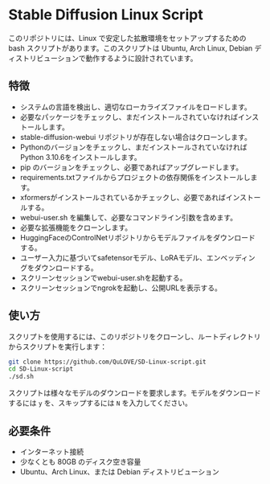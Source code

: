# Stable Diffusion Linux Script

このリポジトリには、Linux で安定した拡散環境をセットアップするための bash スクリプトがあります。このスクリプトは Ubuntu, Arch Linux, Debian ディストリビューションで動作するように設計されています。

## 特徴

- システムの言語を検出し、適切なローカライズファイルをロードします。
- 必要なパッケージをチェックし、まだインストールされていなければインストールします。
- stable-diffusion-webui リポジトリが存在しない場合はクローンします。
- Pythonのバージョンをチェックし、まだインストールされていなければPython 3.10.6をインストールします。
- pip のバージョンをチェックし、必要であればアップグレードします。
- requirements.txtファイルからプロジェクトの依存関係をインストールします。
- xformersがインストールされているかチェックし、必要であればインストールする。
- webui-user.sh を編集して、必要なコマンドライン引数を含めます。
- 必要な拡張機能をクローンします。
- HuggingFaceのControlNetリポジトリからモデルファイルをダウンロードする。
- ユーザー入力に基づいてsafetensorモデル、LoRAモデル、エンベッディングをダウンロードする。
- スクリーンセッションでwebui-user.shを起動する。
- スクリーンセッションでngrokを起動し、公開URLを表示する。

## 使い方

スクリプトを使用するには、このリポジトリをクローンし、ルートディレクトリからスクリプトを実行します：

```bash
git clone https://github.com/QuLOVE/SD-Linux-script.git
cd SD-Linux-script
./sd.sh
```

スクリプトは様々なモデルのダウンロードを要求します。モデルをダウンロードするには `y` を、スキップするには `N` を入力してください。

## 必要条件

- インターネット接続
- 少なくとも 80GB のディスク空き容量
- Ubuntu、Arch Linux、または Debian ディストリビューション
